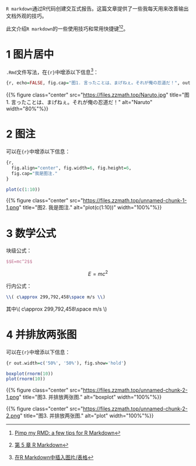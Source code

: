 `R markdown`通过R代码创建交互式报告。这篇文章提供了一些我每天用来改善输出文档外观的技巧。

此文介绍`R markdown`的一些使用技巧和常用快捷键[^1][^2]。

# 1 图片居中

`.Rmd`文件写法，在`{r}`中增添以下信息[^3]：

```r
{r, echo=FALSE, fig.cap="图1. 言ったことは、まげねぇ。それが俺の忍道だ！", out.width = '80%'}
```

{{% figure class="center" src="https://files.zzmath.top/Naruto.jpg" title="图1. 言ったことは、まげねぇ。それが俺の忍道だ！" alt="Naruto" width="80%"%}}

# 2 图注

可以在`{r}`中增添以下信息：

```r
{r, 
  fig.align="center", fig.width=6, fig.height=6,
  fig.cap="我是图注."
}
```

```r
plot(c(1:10))
```

{{% figure class="center" src="https://files.zzmath.top/unnamed-chunk-1-1.png" title="图2. 我是图注." alt="plot(c(1:10))" width="100%"%}}


# 3 数学公式

块级公式：

```latex
$$E=mc^2$$
```

$$E=mc^2$$

行内公式：

```latex
\\( c\approx 299,792,458\space m/s \\)
```

其中\\( c\approx 299,792,458\space m/s \\)

# 4 并排放两张图

可以在`{r}`中增添以下信息：

```r
{r out.width=c('50%', '50%'), fig.show='hold'}
```

```r
boxplot(rnorm(10))
plot(rnorm(10))
```

{{% figure class="center" src="https://files.zzmath.top/unnamed-chunk-2-1.png" title="图3. 并排放两张图." alt="boxplot" width="100%"%}}

{{% figure class="center" src="https://files.zzmath.top/unnamed-chunk-2-2.png" title="图3. 并排放两张图." alt="plot" width="100%"%}}

[^1]: [Pimp my RMD: a few tips for R Markdown](https://holtzy.github.io/Pimp-my-rmd/#)
[^2]: [第 5 章 R Markdown](https://bookdown.org/xiao/RAnalysisBook/r-markdown.html)
[^3]: [在R Markdown中插入图片/表格](https://www.itranslater.com/qa/details/2130545799317685248)

